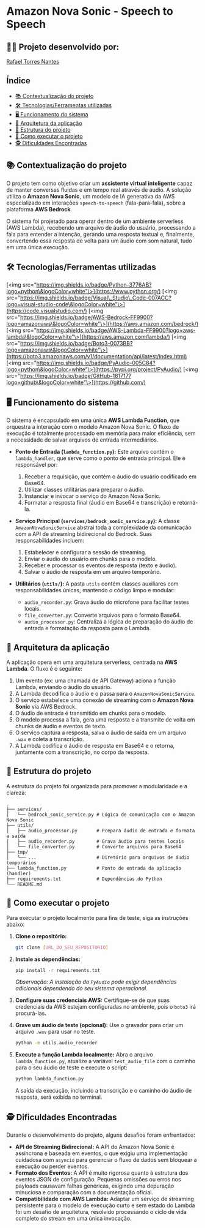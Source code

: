 # Amazon Nova Sonic - Speech to Speech

## 👨‍💻 Projeto desenvolvido por:

[Rafael Torres Nantes](https://github.com/rafael-torres-nantes)

## Índice

  * [📚 Contextualização do projeto](https://www.google.com/search?q=%23-contextualiza%C3%A7%C3%A3o-do-projeto)
  * [🛠️ Tecnologias/Ferramentas utilizadas](https://www.google.com/search?q=%23%EF%B8%8F-tecnologiasferramentas-utilizadas)
  * [🖥️ Funcionamento do sistema](https://www.google.com/search?q=%23%EF%B8%8F-funcionamento-do-sistema)
  * [🔀 Arquitetura da aplicação](https://www.google.com/search?q=%23-arquitetura-da-aplica%C3%A7%C3%A3o)
  * [📁 Estrutura do projeto](https://www.google.com/search?q=%23-estrutura-do-projeto)
  * [📌 Como executar o projeto](https://www.google.com/search?q=%23-como-executar-o-projeto)
  * [🕵️ Dificuldades Encontradas](https://www.google.com/search?q=%23%EF%B8%8F-dificuldades-encontradas)

## 📚 Contextualização do projeto

O projeto tem como objetivo criar um **assistente virtual inteligente** capaz de manter conversas fluidas e em tempo real através de áudio. A solução utiliza o **Amazon Nova Sonic**, um modelo de IA generativa da AWS especializado em interações `speech-to-speech` (fala-para-fala), sobre a plataforma **AWS Bedrock**.

O sistema foi projetado para operar dentro de um ambiente serverless (AWS Lambda), recebendo um arquivo de áudio do usuário, processando a fala para entender a intenção, gerando uma resposta textual e, finalmente, convertendo essa resposta de volta para um áudio com som natural, tudo em uma única execução.

## 🛠️ Tecnologias/Ferramentas utilizadas

[\<img src="https://img.shields.io/badge/Python-3776AB?logo=python\&logoColor=white"\>](https://www.python.org/)
[\<img src="https://img.shields.io/badge/Visual\_Studio\_Code-007ACC?logo=visual-studio-code\&logoColor=white"\>](https://code.visualstudio.com/)
[\<img src="https://img.shields.io/badge/AWS-Bedrock-FF9900?logo=amazonaws\&logoColor=white"\>](https://aws.amazon.com/bedrock/)
[\<img src="https://img.shields.io/badge/AWS-Lambda-FF9900?logo=aws-lambda\&logoColor=white"\>](https://aws.amazon.com/lambda/)
[\<img src="https://img.shields.io/badge/Boto3-0073BB?logo=amazonaws\&logoColor=white"\>](https://boto3.amazonaws.com/v1/documentation/api/latest/index.html)
[\<img src="https://img.shields.io/badge/PyAudio-005C84?logo=python\&logoColor=white"\>](https://pypi.org/project/PyAudio/)
[\<img src="https://img.shields.io/badge/GitHub-181717?logo=github\&logoColor=white"\>](https://github.com/)

## 🖥️ Funcionamento do sistema

O sistema é encapsulado em uma única **AWS Lambda Function**, que orquestra a interação com o modelo Amazon Nova Sonic. O fluxo de execução é totalmente processado em memória para maior eficiência, sem a necessidade de salvar arquivos de entrada intermediários.

  * **Ponto de Entrada (`lambda_function.py`):** Este arquivo contém o `lambda_handler`, que serve como o ponto de entrada principal. Ele é responsável por:

    1.  Receber a requisição, que contém o áudio do usuário codificado em Base64.
    2.  Utilizar classes utilitárias para preparar o áudio.
    3.  Instanciar e invocar o serviço do Amazon Nova Sonic.
    4.  Formatar a resposta final (áudio em Base64 e transcrição) e retorná-la.

  * **Serviço Principal (`services/bedrock_sonic_service.py`):** A classe `AmazonNovaSonicService` abstrai toda a complexidade da comunicação com a API de streaming bidirecional do Bedrock. Suas responsabilidades incluem:

    1.  Estabelecer e configurar a sessão de streaming.
    2.  Enviar o áudio do usuário em chunks para o modelo.
    3.  Receber e processar os eventos de resposta (texto e áudio).
    4.  Salvar o áudio de resposta em um arquivo temporário.

  * **Utilitários (`utils/`):** A pasta `utils` contém classes auxiliares com responsabilidades únicas, mantendo o código limpo e modular:

      * `audio_recorder.py`: Grava áudio do microfone para facilitar testes locais.
      * `file_converter.py`: Converte arquivos para o formato Base64.
      * `audio_processor.py`: Centraliza a lógica de preparação do áudio de entrada e formatação da resposta para o Lambda.

## 🔀 Arquitetura da aplicação

A aplicação opera em uma arquitetura serverless, centrada na **AWS Lambda**. O fluxo é o seguinte:

1.  Um evento (ex: uma chamada de API Gateway) aciona a função Lambda, enviando o áudio do usuário.
2.  A Lambda decodifica o áudio e o passa para o `AmazonNovaSonicService`.
3.  O serviço estabelece uma conexão de streaming com o **Amazon Nova Sonic** via AWS Bedrock.
4.  O áudio de entrada é transmitido em chunks para o modelo.
5.  O modelo processa a fala, gera uma resposta e a transmite de volta em chunks de áudio e eventos de texto.
6.  O serviço captura a resposta, salva o áudio de saída em um arquivo `.wav` e coleta a transcrição.
7.  A Lambda codifica o áudio de resposta em Base64 e o retorna, juntamente com a transcrição, no corpo da resposta.

## 📁 Estrutura do projeto

A estrutura do projeto foi organizada para promover a modularidade e a clareza:

```
.
├── services/
│   └── bedrock_sonic_service.py # Lógica de comunicação com o Amazon Nova Sonic
├── utils/
│   ├── audio_processor.py       # Prepara áudio de entrada e formata a saída
│   ├── audio_recorder.py        # Grava áudio para testes locais
│   └── file_converter.py        # Converte arquivos para Base64
├── tmp/
│   └── ...                      # Diretório para arquivos de áudio temporários
├── lambda_function.py           # Ponto de entrada da aplicação (handler)
├── requirements.txt             # Dependências do Python
└── README.md
```

## 📌 Como executar o projeto

Para executar o projeto localmente para fins de teste, siga as instruções abaixo:

1.  **Clone o repositório:**

    ```bash
    git clone [URL_DO_SEU_REPOSITORIO]
    ```

2.  **Instale as dependências:**

    ```bash
    pip install -r requirements.txt
    ```

    *Observação: A instalação do `PyAudio` pode exigir dependências adicionais dependendo do seu sistema operacional.*

3.  **Configure suas credenciais AWS:**
    Certifique-se de que suas credenciais da AWS estejam configuradas no ambiente, pois o `boto3` irá procurá-las.

4.  **Grave um áudio de teste (opcional):**
    Use o gravador para criar um arquivo `.wav` para usar no teste.

    ```bash
    python -m utils.audio_recorder
    ```

5.  **Execute a função Lambda localmente:**
    Abra o arquivo `lambda_function.py`, atualize a variável `test_audio_file` com o caminho para o seu áudio de teste e execute o script:

    ```bash
    python lambda_function.py
    ```

    A saída da execução, incluindo a transcrição e o caminho do áudio de resposta, será exibida no terminal.

## 🕵️ Dificuldades Encontradas

Durante o desenvolvimento do projeto, alguns desafios foram enfrentados:

  - **API de Streaming Bidirecional:** A API do Amazon Nova Sonic é assíncrona e baseada em eventos, o que exigiu uma implementação cuidadosa com `asyncio` para gerenciar o fluxo de dados sem bloquear a execução ou perder eventos.
  - **Formato dos Eventos:** A API é muito rigorosa quanto à estrutura dos eventos JSON de configuração. Pequenas omissões ou erros nos payloads causavam falhas genéricas, exigindo uma depuração minuciosa e comparação com a documentação oficial.
  - **Compatibilidade com AWS Lambda:** Adaptar um serviço de streaming persistente para o modelo de execução curto e sem estado do Lambda foi um desafio de arquitetura, resolvido processando o ciclo de vida completo do stream em uma única invocação.